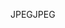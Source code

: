<span data-ttu-id="c2bb3-101">JPEG</span><span class="sxs-lookup"><span data-stu-id="c2bb3-101">JPEG</span></span>